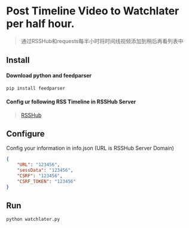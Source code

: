 # Post Timeline Video to Watchlater per half hour.

> 通过RSSHub和requests每半小时将时间线视频添加到稍后再看列表中

## Install

#### Download python and feedparser

```bash
pip install feedparser
```

#### Config ur following RSS Timeline in  RSSHub Server

> [RSSHub](https://docs.rsshub.app/social-media.html#bilibili)

## Configure

Config your information in info.json (URL is RSSHub Server Domain)

```json
{
    "URL": "123456",
    "sessData": "123456",
    "CSRF": "123456",
    "CSRF_TOKEN": "123456"
}
```

## Run

```bash
python watchlater.py
```

